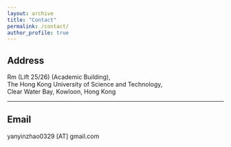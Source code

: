 ```yaml
---
layout: archive
title: "Contact"
permalink: /contact/
author_profile: true
---
```

## Address
Rm  (Lift 25/26) (Academic Building),<br>
The Hong Kong University of Science and Technology,<br>
Clear Water Bay, Kowloon, Hong Kong

---
## Email
yanyinzhao0329 [AT] gmail.com
